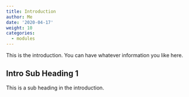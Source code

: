 ```yaml
---
title: Introduction
author: Me 
date: '2020-04-17'
weight: 10
categories:
  - modules
---
```


This is the introduction.  You can have whatever information you like here.

## Intro Sub Heading 1

This is a sub heading in the introduction.